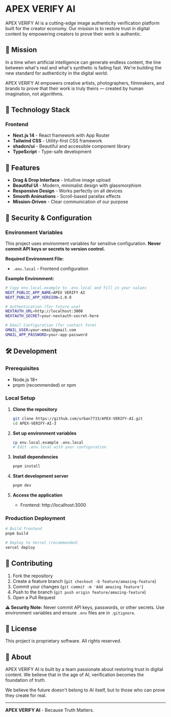 # APEX VERIFY AI

APEX VERIFY AI is a cutting-edge image authenticity verification platform built for the creator economy. Our mission is to restore trust in digital content by empowering creators to prove their work is authentic.

## 🎯 Mission

In a time when artificial intelligence can generate endless content, the line between what's real and what's synthetic is fading fast. We're building the new standard for authenticity in the digital world.

APEX VERIFY AI empowers creative artists, photographers, filmmakers, and brands to prove that their work is truly theirs — created by human imagination, not algorithms.

## 🚀 Technology Stack

### Frontend
- **Next.js 14** - React framework with App Router
- **Tailwind CSS** - Utility-first CSS framework
- **shadcn/ui** - Beautiful and accessible component library
- **TypeScript** - Type-safe development

## 🎨 Features

- **Drag & Drop Interface** - Intuitive image upload
- **Beautiful UI** - Modern, minimalist design with glassmorphism
- **Responsive Design** - Works perfectly on all devices
- **Smooth Animations** - Scroll-based parallax effects
- **Mission-Driven** - Clear communication of our purpose

## 🔐 Security & Configuration

### Environment Variables
This project uses environment variables for sensitive configuration. **Never commit API keys or secrets to version control.**

**Required Environment File:**
- `.env.local` - Frontend configuration

**Example Environment:**
```bash
# Copy env.local.example to .env.local and fill in your values
NEXT_PUBLIC_APP_NAME=APEX VERIFY AI
NEXT_PUBLIC_APP_VERSION=1.0.0

# Authentication (for future use)
NEXTAUTH_URL=http://localhost:3000
NEXTAUTH_SECRET=your-nextauth-secret-here

# Email Configuration (for contact form)
GMAIL_USER=your-email@gmail.com
GMAIL_APP_PASSWORD=your-app-password
```

## 🛠️ Development

### Prerequisites
- Node.js 18+
- pnpm (recommended) or npm

### Local Setup

1. **Clone the repository**
   ```bash
   git clone https://github.com/urban7733/APEX-VERIFY-AI.git
   cd APEX-VERIFY-AI-3
   ```

2. **Set up environment variables**
   ```bash
   cp env.local.example .env.local
   # Edit .env.local with your configuration
   ```

3. **Install dependencies**
   ```bash
   pnpm install
   ```

4. **Start development server**
   ```bash
   pnpm dev
   ```

5. **Access the application**
   - Frontend: http://localhost:3000

### Production Deployment

```bash
# Build frontend
pnpm build

# Deploy to Vercel (recommended)
vercel deploy
```

## 🤝 Contributing

1. Fork the repository
2. Create a feature branch (`git checkout -b feature/amazing-feature`)
3. Commit your changes (`git commit -m 'Add amazing feature'`)
4. Push to the branch (`git push origin feature/amazing-feature`)
5. Open a Pull Request

**⚠️ Security Note:** Never commit API keys, passwords, or other secrets. Use environment variables and ensure `.env` files are in `.gitignore`.

## 📄 License

This project is proprietary software. All rights reserved.

## 🌟 About

APEX VERIFY AI is built by a team passionate about restoring trust in digital content. We believe that in the age of AI, verification becomes the foundation of truth.

We believe the future doesn't belong to AI itself, but to those who can prove they create for real.

---

**APEX VERIFY AI** - Because Truth Matters.
